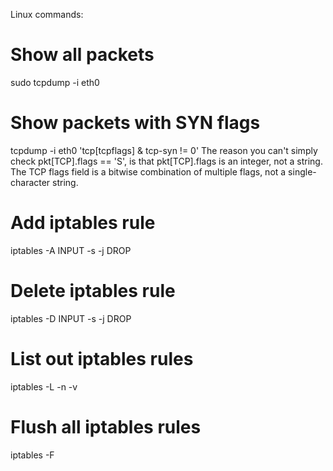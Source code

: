 Linux commands:

# Show all packets
sudo tcpdump -i eth0

# Show packets with SYN flags
tcpdump -i eth0 'tcp[tcpflags] & tcp-syn != 0'
The reason you can't simply check pkt[TCP].flags == 'S', is that pkt[TCP].flags is an integer, not a string. The TCP flags field is a bitwise combination of multiple flags, not a single-character string.

# Add iptables rule
iptables -A INPUT -s <ip> -j DROP

# Delete iptables rule
iptables -D INPUT -s <ip> -j DROP

# List out iptables rules
iptables -L -n -v

# Flush all iptables rules
iptables -F
